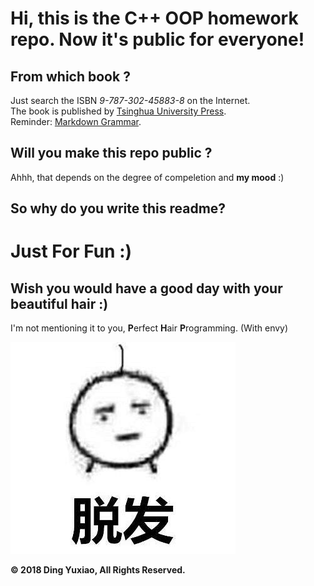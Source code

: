 # Hi, this is the C++ OOP homework repo. Now it's public for everyone!

## From which book ?

Just search the ISBN *9-787-302-45883-8* on the Internet.</br>
The book is published by [Tsinghua University Press](http://www.wqbook.com).</br>
Reminder: [Markdown Grammar](http://www.ituring.com.cn/article/504).

## Will you make this repo public ?

Ahhh, that depends on the degree of compeletion and **my mood** :)

## So why do you write this readme?

# Just For Fun :)

## Wish you would have a good day with your beautiful hair :)
   
I'm not mentioning it to you, **P**erfect **H**air **P**rogramming. (With envy)

![No Hair](/images/nohair.jpg)

**&copy; 2018 Ding Yuxiao, All Rights Reserved.**
